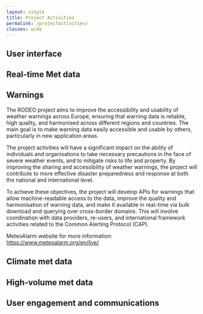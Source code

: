 ```yaml
---
layout: single
title: Project Activities
permalink: /projectactivities/
classes: wide
---
```




## User interface

## Real-time Met data

## Warnings
The RODEO project aims to improve the accessibility and usability of weather warnings across Europe, ensuring that warning data is reliable, high
quality, and harmonised across different regions and countries. The main goal is to make warning data easily accessible and usable by others, particularly in new
application areas.

The project activities will have a significant impact on the ability of individuals and organisations to take necessary precautions in the face of severe weather events,
and to mitigate risks to life and property. By improving the sharing and accessibility of weather warnings, the project will contribute to more effective disaster
preparedness and response at both the national and international level.

To achieve these objectives, the project will develop APIs for warnings that allow machine-readable access to the data, improve the quality and harmonisation of
warning data, and make it available in real-time via bulk download and querying over cross-border domains. This will involve coordination with data providers, re-users,
and international framework activities related to the Common Alerting Protocol (CAP).

MeteoAlarm website for more information: https://www.meteoalarm.org/en/live/

## Climate met data

## High-volume met data

## User engagement and communications
